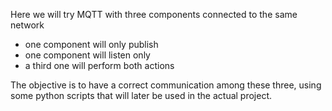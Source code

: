 Here we will try MQTT with three components connected to the same network
- one component will only publish
- one component will listen only
- a third one will perform both actions

The objective is to have a correct communication among these three, using some python scripts that will later be used in the actual project.
